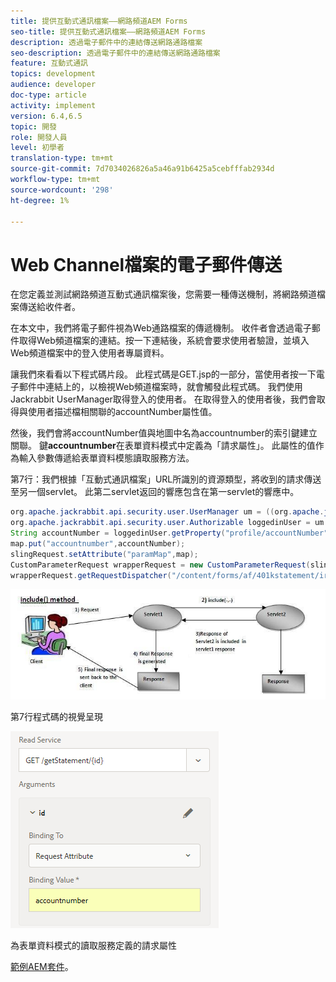 ```yaml
---
title: 提供互動式通訊檔案——網路頻道AEM Forms
seo-title: 提供互動式通訊檔案——網路頻道AEM Forms
description: 透過電子郵件中的連結傳送網路通路檔案
seo-description: 透過電子郵件中的連結傳送網路通路檔案
feature: 互動式通訊
topics: development
audience: developer
doc-type: article
activity: implement
version: 6.4,6.5
topic: 開發
role: 開發人員
level: 初學者
translation-type: tm+mt
source-git-commit: 7d7034026826a5a46a91b6425a5cebfffab2934d
workflow-type: tm+mt
source-wordcount: '298'
ht-degree: 1%

---
```



# Web Channel檔案的電子郵件傳送

在您定義並測試網路頻道互動式通訊檔案後，您需要一種傳送機制，將網路頻道檔案傳送給收件者。

在本文中，我們將電子郵件視為Web通路檔案的傳遞機制。 收件者會透過電子郵件取得Web頻道檔案的連結。按一下連結後，系統會要求使用者驗證，並填入Web頻道檔案中的登入使用者專屬資料。

讓我們來看看以下程式碼片段。 此程式碼是GET.jsp的一部分，當使用者按一下電子郵件中連結上的，以檢視Web頻道檔案時，就會觸發此程式碼。 我們使用Jackrabbit UserManager取得登入的使用者。 在取得登入的使用者後，我們會取得與使用者描述檔相關聯的accountNumber屬性值。

然後，我們會將accountNumber值與地圖中名為accountnumber的索引鍵建立關聯。 鍵&#x200B;**accountnumber**&#x200B;在表單資料模式中定義為「請求屬性」。 此屬性的值作為輸入參數傳遞給表單資料模態讀取服務方法。

第7行：我們根據「互動式通訊檔案」URL所識別的資源類型，將收到的請求傳送至另一個servlet。 此第二servlet返回的響應包含在第一servlet的響應中。

```java
org.apache.jackrabbit.api.security.user.UserManager um = ((org.apache.jackrabbit.api.JackrabbitSession) session).getUserManager();
org.apache.jackrabbit.api.security.user.Authorizable loggedinUser = um.getAuthorizable(session.getUserID());
String accountNumber = loggedinUser.getProperty("profile/accountNumber")[0].getString();
map.put("accountnumber",accountNumber);
slingRequest.setAttribute("paramMap",map);
CustomParameterRequest wrapperRequest = new CustomParameterRequest(slingRequest,"GET");
wrapperRequest.getRequestDispatcher("/content/forms/af/401kstatement/irastatement/channels/web.html").include(wrapperRequest, response);
```

![includemethod](assets/includemethod.jpg)

第7行程式碼的視覺呈現

![請求參數](assets/requestparameter.png)

為表單資料模式的讀取服務定義的請求屬性


[範例AEM套件](assets/webchanneldelivery.zip)。

